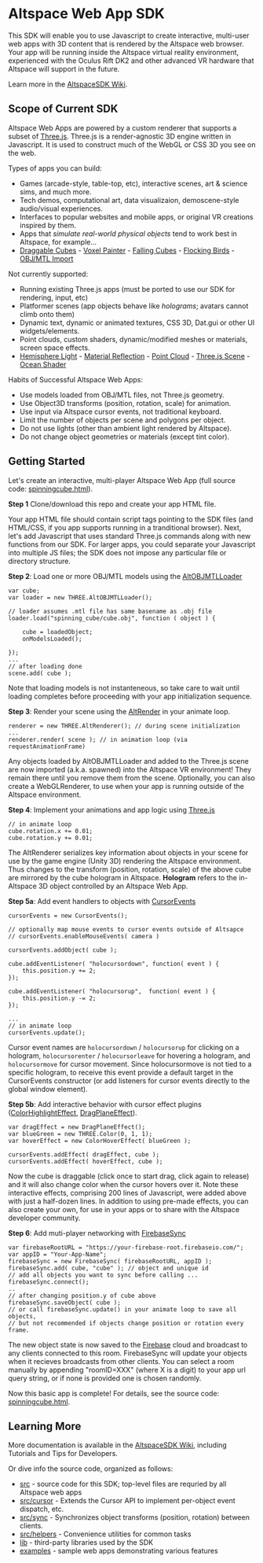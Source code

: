 # Altspace Web App SDK

This SDK will enable you to use Javascript to create interactive, multi-user web apps with 3D content that is rendered by the Altspace web browser.  Your app will be running inside the Altspace virtual reality environment, experienced with the Oculus Rift DK2 and other advanced VR hardware that Altspace will support in the future.

Learn more in the [AltspaceSDK Wiki].

## Scope of Current SDK

Altspace Web Apps are powered by a custom renderer that supports a subset of [Three.js]. Three.js is a render-agnostic 3D engine written in Javascript. It is used to construct much of the WebGL or CSS 3D you see on the web.

Types of apps you can build:
* Games (arcade-style, table-top, etc), interactive scenes, art & science sims, and much more.
* Tech demos, computational art, data visualizaion, demoscene-style audio/visual experiences.
* Interfaces to popular websites and mobile apps, or original VR creations inspired by them.
* Apps that *simulate real-world physical objects* tend to work best in Altspace, for example...
* [Draggable Cubes] - [Voxel Painter] - [Falling Cubes] - [Flocking Birds] - [OBJ/MTL Import]

Not currently supported:
* Running existing Three.js apps (must be ported to use our SDK for rendering, input, etc)
* Platformer scenes (app objects behave like *holograms*; avatars cannot climb onto them)
* Dynamic text, dynamic or animated textures, CSS 3D, Dat.gui or other UI widgets/elements.
* Point clouds, custom shaders, dynamic/modified meshes or materials, screen space effects.
* [Hemisphere Light] - [Material Reflection] - [Point Cloud] - [Three.js Scene] - [Ocean Shader]

Habits of Successful Altspace Web Apps:
* Use models loaded from OBJ/MTL files, not Three.js geometry.
* Use Object3D transforms (position, rotation, scale) for animation.
* Use input via Altspace cursor events, not traditional keyboard.
* Limit the number of objects per scene and polygons per object.
* Do not use lights (other than ambient light rendered by Altspace).
* Do not change object geometries or materials (except tint color).

## Getting Started

Let's create an interactive, multi-player Altspace Web App (full source code:  [spinningcube.html]).

**Step 1**
Clone/download this repo and create your app HTML file.

Your app HTML file should contain script tags pointing to the SDK files (and HTML/CSS, if you app supports running in a tranditional browser).  Next, let's add Javascript that uses standard Three.js commands along with new functions from our SDK.  For larger apps, you could separate your Javascript into multiple JS files; the SDK does not impose any particular file or directory structure.  

**Step 2**:
Load one or more OBJ/MTL models using the [AltOBJMTLLoader]
```
var cube;
var loader = new THREE.AltOBJMTLLoader();

// loader assumes .mtl file has same basename as .obj file
loader.load("spinning_cube/cube.obj", function ( object ) {

	cube = loadedObject;
	onModelsLoaded();
		
});
...
// after loading done
scene.add( cube );
```
Note that loading models is not instanteneous, so take care to wait until loading completes before proceeding with your app initialization sequence.

**Step 3**:
Render your scene using the [AltRender] in your animate loop.
```
renderer = new THREE.AltRenderer(); // during scene initialization
...
renderer.render( scene ); // in animation loop (via requestAnimationFrame)
```
Any objects loaded by AltOBJMTLLoader and added to the Three.js scene are now imported (a.k.a. spawned) into the Altspace VR environment!  They remain there until you remove them from the scene.  Optionally, you can also create a WebGLRenderer, to use when your app is running outside of the Altspace environment.

**Step 4**:
Implement your animations and app logic using [Three.js]
```
// in animate loop
cube.rotation.x += 0.01;
cube.rotation.y += 0.01;
```
The AltRenderer serializes key information about objects in your scene for use by the game engine (Unity 3D) rendering the Altspace environment. Thus changes to the transform (position, rotation, scale) of the above cube are mirrored by the cube hologram in Altspace. **Hologram** refers to the in-Altspace 3D object controlled by an Altspace Web App.


**Step 5a**:
Add event handlers to objects with [CursorEvents]
```
cursorEvents = new CursorEvents();

// optionally map mouse events to cursor events outside of Altsapce
// cursorEvents.enableMouseEvents( camera )

cursorEvents.addObject( cube );

cube.addEventListener( "holocursordown", function( event ) {
	this.position.y += 2;
});

cube.addEventListener( "holocursorup",  function( event ) {
	this.position.y -= 2;
});

...
// in animate loop
cursorEvents.update();
```
Cursor event names are `holocursordown` / `holocursorup` for clicking on a hologram, `holocursorenter` / `holocursorleave` for hovering a hologram, and `holocursormove` for cursor movement. Since holocursormove is not tied to a specific hologram, to receive this event provide a default target in the CursorEvents constructor (or add listeners for cursor events directly to the global window element).

**Step 5b**:
Add interactive behavior with cursor effect plugins ([ColorHighlightEffect], [DragPlaneEffect]).
```
var dragEffect = new DragPlaneEffect();
var blueGreen = new THREE.Color(0, 1, 1);
var hoverEffect = new ColorHoverEffect( blueGreen );

cursorEvents.addEffect( dragEffect, cube );
cursorEvents.addEffect( hoverEffect, cube );
```
Now the cube is draggable (click once to start drag, click again to release) and it will also change color when the cursor hovers over it. Note these interactive effects, comprising 200 lines of Javascript, were added above with just a half-dozen lines. In addition to using pre-made effects, you can also create your own, for use in your apps or to share with the Altspace developer community.

**Step 6**:
Add muti-player networking with [FirebaseSync]
```
var firebaseRootURL = "https://your-firebase-root.firebaseio.com/";
var appID = "Your-App-Name";
firebaseSync = new FirebaseSync( firebaseRootURL, appID );
firebaseSync.add( cube, "cube" ); // object and unique id
// add all objects you want to sync before calling ...
firebaseSync.connect();
..
// after changing position.y of cube above
firebaseSync.saveObject( cube );
// or call firebaseSync.update() in your animate loop to save all objects,
// but not recommended if objects change position or rotation every frame.
```
The new object state is now saved to the [Firebase](http://firebase.com) cloud and broadcast to any clients connected to this room.  FirebaseSync will update your objects when it recieves broadcasts from other clients.  You can select a room manually by appending "roomID=XXX" (where X is a digit) to your app url query string, or if none is provided one is chosen randomly.

Now this basic app is complete! For details, see the source code: [spinningcube.html].

## Learning More

More documentation is available in the [AltspaceSDK Wiki], including Tutorials and Tips for Developers.  

Or dive info the source code, organized as follows:
* [src](src) - source code for this SDK; top-level files are requried by all Altspace web apps
* [src/cursor](src/cursor) - Extends the Cursor API to implement per-object event dispatch, etc.
* [src/sync](src/sync) - Synchronizes object transforms (position, rotation) between clients.
* [src/helpers](src/helpers) - Convenience utilities for common tasks
* [lib](lib) - third-party libraries used by the SDK
* [examples](examples) - sample web apps demonstrating various features

[AltspaceSDK Wiki]: https://github.com/AltspaceVR/AltspaceSDK/wiki
[Known Issues]: https://github.com/AltspaceVR/AltspaceSDK/wiki/Known-Issues

[Flocking Birds]: http://threejs.org/examples/canvas_geometry_birds.html "Objects simulating the Boid flocking algorithm."
[Voxel Painter]: http://threejs.org/examples/#webgl_interactive_voxelpainter "Interactively add objects to the world."
[Draggable Cubes]: http://threejs.org/examples/#webgl_interactive_draggablecubes "Click-and-drag to move objects around."
[Falling Cubes]: http://chandlerprall.github.io/Physijs/examples/collisions.html "Gravity/collision simulation using Physijs plugin."
[OBJ/MTL Import]: http://threejs.org/examples/#webgl_loader_obj_mtl "Load objects from OBJ/MTL files from Blender."
[Hemisphere Light]: http://threejs.org/examples/#webgl_lights_hemisphere "Flying bird, with a dynamic shadow and toggleable lighting."
[Material Reflection]: http://threejs.org/examples/#webgl_materials_cars_camaro "Car with a reflective material that can change color."
[Point Cloud]: http://threejs.org/examples/#webgl_particles_dynamic "People made of particles that fall to the ground then reconstruct."
[Three.js Scene]: http://threejs.org/examples/#webgl_loader_scene "Scene with eclectic objects exported from Three.js then imported back."
[Ocean Shader]: http://threejs.org/examples/#webgl_shaders_ocean "Sphere submerging into an ocean rendered with a custom WebGL shader."

[AltOBJMTLLoader]: src/AltOBJMTLLoader.js
[AltRender]: src/AltRenderer.js
[CursorEvents]: src/cursor/CursorEvents.js
[ColorHighlightEffect]: src/cursor/ColorHighlightEffect.js
[DragPlaneEffect]: src/cursor/DragPlaneEffect.js
[FirebaseSync]: src/sync/FirebaseSync.js
[Three.js]: http://https://github.com/mrdoob/three.js/

[spinningcube.html]: examples/spinningcube.html
[cube.obj]: examples/spinning_cube/cube.obj
[cube.mtl]: examples/spinning_cube/cube.mtl




